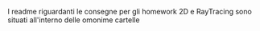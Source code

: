 I readme riguardanti le consegne per gli homework 2D e RayTracing sono situati all'interno delle omonime cartelle
